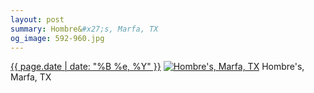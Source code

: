 ```yaml
---
layout: post
summary: Hombre&#x27;s, Marfa, TX
og_image: 592-960.jpg
---
```


<p>
  <time><a href="/592">{{ page.date | date: "%B %e, %Y" }}</a></time>
  <a href="/592"><img src="{{ site.assets_url }}/592-480.jpg" srcset="{{ site.assets_url }}/592-240.jpg 240w, {{ site.assets_url }}/592-480.jpg 480w, {{ site.assets_url }}/592-720.jpg 720w, {{ site.assets_url }}/592-960.jpg 960w" sizes="(min-width: 700px) 50vw, calc(100vw - 2rem)" alt="Hombre&#x27;s, Marfa, TX" /></a>
  <span>Hombre&#x27;s, Marfa, TX</span>
</p>
